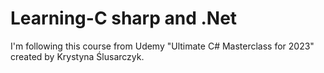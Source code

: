 # Learning-C sharp and .Net

I'm following this course from Udemy "Ultimate C# Masterclass for 2023" created by Krystyna Ślusarczyk.


